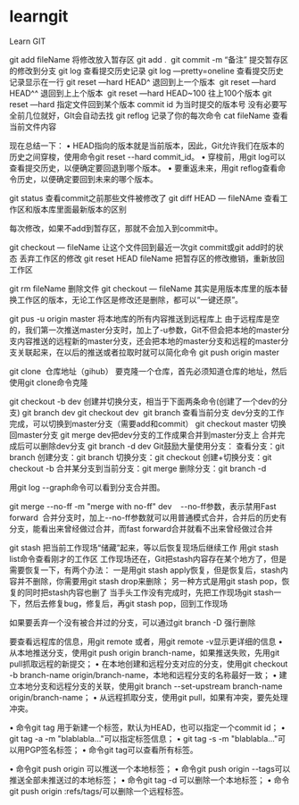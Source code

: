 # learngit
Learn GIT 

git add fileName 将修改放入暂存区
git add . 
git commit -m “备注” 提交暂存区的修改到分支
git log 查看提交历史记录
git log —pretty=oneline 查看提交历史记录显示在一行
git reset —hard HEAD^ 退回到上一个版本 
git reset —hard HEAD^^ 退回到上上个版本 
git reset —hard HEAD~100 往上100个版本
git reset —hard <commit id> 指定文件回到某个版本 commit id 为当时提交的版本号 没有必要写全前几位就好，GIt会自动去找
git reflog 记录了你的每次命令
cat fileName 查看当前文件内容

现在总结一下：
•	HEAD指向的版本就是当前版本，因此，Git允许我们在版本的历史之间穿梭，使用命令git reset --hard commit_id。
•	穿梭前，用git log可以查看提交历史，以便确定要回退到哪个版本。
•	要重返未来，用git reflog查看命令历史，以便确定要回到未来的哪个版本。

git status 查看commit之前那些文件被修改了
git diff HEAD — fileNAme 查看工作区和版本库里面最新版本的区别

每次修改，如果不add到暂存区，那就不会加入到commit中。

git checkout — fileName 让这个文件回到最近一次git commit或git add时的状态 丢弃工作区的修改
git reset HEAD fileName 把暂存区的修改撤销，重新放回工作区

git rm fileName 删除文件
git checkout — fileName 其实是用版本库里的版本替换工作区的版本，无论工作区是修改还是删除，都可以“一键还原”。

git pus -u origin master 将本地库的所有内容推送到远程库上 
由于远程库是空的，我们第一次推送master分支时，加上了-u参数，Git不但会把本地的master分支内容推送的远程新的master分支，还会把本地的master分支和远程的master分支关联起来，在以后的推送或者拉取时就可以简化命令
git push origin master

git clone  仓库地址（gihub）
要克隆一个仓库，首先必须知道仓库的地址，然后使用git clone命令克隆

git checkout -b dev 创建并切换分支，相当于下面两条命令(创建了一个dev的分支)
git branch dev
git checkout dev 
git branch 查看当前分支
dev分支的工作完成，可以切换到master分支（需要add和commit）
git checkout master 切换回master分支
git merge dev把dev分支的工作成果合并到master分支上
合并完成后可以删除dev分支 git branch -d dev
Git鼓励大量使用分支：
查看分支：git branch
创建分支：git branch <name>
切换分支：git checkout <name>
创建+切换分支：git checkout -b <name>
合并某分支到当前分支：git merge <name>
删除分支：git branch -d <name>

用git log --graph命令可以看到分支合并图。

git merge --no-ff -m "merge with no-ff" dev    --no-ff参数，表示禁用Fast forward 
合并分支时，加上--no-ff参数就可以用普通模式合并，合并后的历史有分支，能看出来曾经做过合并，而fast forward合并就看不出来曾经做过合并

git stash 把当前工作现场“储藏”起来，等以后恢复现场后继续工作
用git stash list命令查看刚才的工作区
工作现场还在，Git把stash内容存在某个地方了，但是需要恢复一下，有两个办法：
一是用git stash apply恢复，但是恢复后，stash内容并不删除，你需要用git stash drop来删除；
另一种方式是用git stash pop，恢复的同时把stash内容也删了
当手头工作没有完成时，先把工作现场git stash一下，然后去修复bug，修复后，再git stash pop，回到工作现场

如果要丢弃一个没有被合并过的分支，可以通过git branch -D <name>强行删除

要查看远程库的信息，用git remote 或者，用git remote -v显示更详细的信息
•	从本地推送分支，使用git push origin branch-name，如果推送失败，先用git pull抓取远程的新提交；
•	在本地创建和远程分支对应的分支，使用git checkout -b branch-name origin/branch-name，本地和远程分支的名称最好一致；
•	建立本地分支和远程分支的关联，使用git branch --set-upstream branch-name origin/branch-name；
•	从远程抓取分支，使用git pull，如果有冲突，要先处理冲突。

•	命令git tag <name>用于新建一个标签，默认为HEAD，也可以指定一个commit id；
•	git tag -a <tagname> -m "blablabla..."可以指定标签信息；
•	git tag -s <tagname> -m "blablabla..."可以用PGP签名标签；
•	命令git tag可以查看所有标签。

•	命令git push origin <tagname>可以推送一个本地标签；
•	命令git push origin --tags可以推送全部未推送过的本地标签；
•	命令git tag -d <tagname>可以删除一个本地标签；
•	命令git push origin :refs/tags/<tagname>可以删除一个远程标签。















